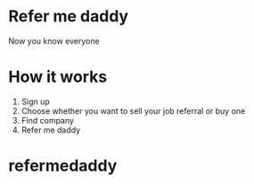 # Refer me daddy

Now you know everyone 


# How it works

1. Sign up
2. Choose whether you want to sell your job referral or buy one
3. Find company
4. Refer me daddy
# refermedaddy
